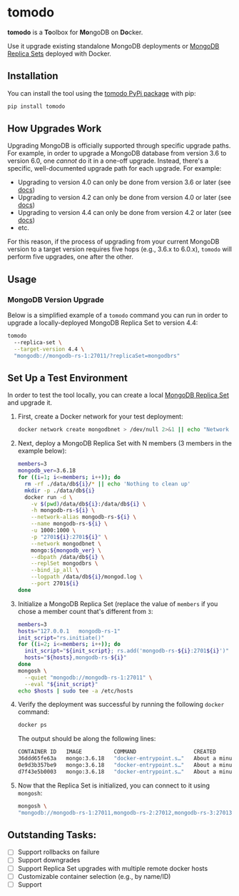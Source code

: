 # tomodo


**tomodo** is a **To**olbox for **Mo**ngoDB on **Do**cker.

Use it upgrade existing standalone MongoDB deployments or
[MongoDB Replica Sets](https://www.mongodb.com/docs/manual/replication/)
deployed with Docker.

## Installation

You can install the tool using the [tomodo PyPi package](https://pypi.org/project/tomodo/)
with pip:

```bash
pip install tomodo
```

## How Upgrades Work

Upgrading MongoDB is officially supported through specific upgrade paths.
For example, in order to upgrade a MongoDB database from version 3.6 to version
6.0, one _cannot_ do it in a one-off upgrade.  Instead, there's a specific, well-documented
upgrade path for each upgrade. For example:

- Upgrading to version 4.0 can only be done from version 3.6 or later (see [docs](https://www.mongodb.com/docs/manual/release-notes/4.0-upgrade-replica-set/#upgrade-version-path))
- Upgrading to version 4.2 can only be done from version 4.0 or later (see [docs](https://www.mongodb.com/docs/manual/release-notes/4.2-upgrade-replica-set/#upgrade-version-path))
- Upgrading to version 4.4 can only be done from version 4.2 or later (see [docs](https://www.mongodb.com/docs/manual/release-notes/4.4-upgrade-replica-set/#upgrade-version-path))
- etc.

For this reason, if the process of upgrading from your current MongoDB version to a target version
requires five hops (e.g., 3.6.x to 6.0.x), `tomodo` will perform five upgrades, one after
the other.

## Usage

### MongoDB Version Upgrade

Below is a simplified example of a `tomodo` command you can run
in order to upgrade a locally-deployed MongoDB Replica Set to
version 4.4:

```bash
tomodo
  --replica-set \
  --target-version 4.4 \
  "mongodb://mongodb-rs-1:27011/?replicaSet=mongodbrs"
```


## Set Up a Test Environment

In order to test the tool locally, you can create a local [MongoDB
Replica Set](https://www.mongodb.com/docs/manual/replication/) and upgrade it.

1. First, create a Docker network for your test deployment:

    ```bash
    docker network create mongodbnet > /dev/null 2>&1 || echo "Network already exists"
    ````

2. Next, deploy a MongoDB Replica Set with N members (3 members in the example below):

    ```bash
    members=3
    mongodb_ver=3.6.18
    for ((i=1; i<=members; i++)); do
      rm -rf ./data/db${i}/* || echo 'Nothing to clean up'
      mkdir -p ./data/db${i}
      docker run -d \
        -v $(pwd)/data/db${i}:/data/db${i} \
        -h mongodb-rs-${i} \
        --network-alias mongodb-rs-${i} \
        --name mongodb-rs-${i} \
        -u 1000:1000 \
        -p "2701${i}:2701${i}" \
        --network mongodbnet \
        mongo:${mongodb_ver} \
        --dbpath /data/db${i} \
        --replSet mongodbrs \
        --bind_ip_all \
        --logpath /data/db${i}/mongod.log \
        --port 2701${i}
    done
    ```

3. Initialize a MongoDB Replica Set (replace the value of `members` if you chose a member count
   that's different from `3`:

    ```bash
    members=3
    hosts="127.0.0.1   mongodb-rs-1"
    init_script="rs.initiate()"
    for ((i=2; i<=members; i++)); do
      init_script="${init_script}; rs.add('mongodb-rs-${i}:2701${i}')"
      hosts="${hosts},mongodb-rs-${i}"
    done
    mongosh \
      --quiet "mongodb://mongodb-rs-1:27011" \
      --eval "${init_script}"
    echo $hosts | sudo tee -a /etc/hosts
    ```

4. Verify the deployment was successful by running the following `docker` command:

   ```bash
   docker ps
   ```
   
   The output should be along the following lines:
   ```bash
   CONTAINER ID   IMAGE          COMMAND                  CREATED              STATUS              PORTS                                 NAMES
   36ddd65fe63a   mongo:3.6.18   "docker-entrypoint.s…"   About a minute ago   Up About a minute   0.0.0.0:27013->27013/tcp, 27017/tcp   mongodb-rs-3
   0e9d3b357be9   mongo:3.6.18   "docker-entrypoint.s…"   About a minute ago   Up About a minute   0.0.0.0:27012->27012/tcp, 27017/tcp   mongodb-rs-2
   d7f43e5b0003   mongo:3.6.18   "docker-entrypoint.s…"   About a minute ago   Up About a minute   0.0.0.0:27011->27011/tcp, 27017/tcp   mongodb-rs-1
   ```

5. Now that the Replica Set is initialized, you can connect to it using `mongosh`:

   ```bash
   mongosh \
   "mongodb://mongodb-rs-1:27011,mongodb-rs-2:27012,mongodb-rs-3:27013/?replicaSet=mongodbrs"
   ``` 

## Outstanding Tasks:

- [ ] Support rollbacks on failure
- [ ] Support downgrades
- [ ] Support Replica Set upgrades with multiple remote docker hosts
- [ ] Customizable container selection (e.g., by name/ID)
- [ ] Support
